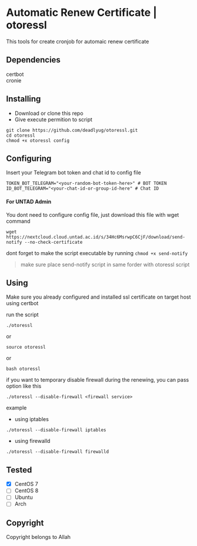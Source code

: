 # Automatic Renew Certificate | otoressl

This tools for create cronjob for automaic renew certificate

## Dependencies
certbot
<br>
cronie

## Installing
- Download or clone this repo
- Give execute permition to script

```
git clone https://github.com/deadlyug/otoressl.git
cd otoressl
chmod +x otoressl config
```

## Configuring
Insert your Telegram bot token and chat id to config file
```
TOKEN_BOT_TELEGRAM="<your-random-bot-token-here>" # BOT TOKEN
ID_BOT_TELEGRAM="<your-chat-id-or-group-id-here" # Chat ID
```
#### For UNTAD Admin 
You dont need to configure config file, just download this file with wget command
```
wget https://nextcloud.cloud.untad.ac.id/s/34Hc6MsrwpC6CjF/download/send-notify --no-check-certificate
```
dont forget to make the script executable by running `chmod +x send-notify`
> make sure place send-notify script in same forder with otoressl script

## Using
Make sure you already configured and installed ssl certificate on target host using certbot

run the script

```
./otoressl
```

or

```
source otoressl
```

or

```
bash otoressl
```

if you want to temporary disable firewall during the renewing, you can pass option like this 

```
./otoressl --disable-firewall <firewall service>
```

example

- using iptables
```
./otoressl --disable-firewall iptables
```
- using firewalld 
```
./otoressl --disable-firewall firewalld
```

## Tested
- [x] CentOS 7
- [ ] CentOS 8
- [ ] Ubuntu
- [ ] Arch

## Copyright
Copyright belongs to Allah
